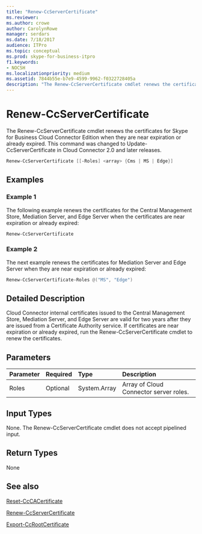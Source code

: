 ```yaml
---
title: "Renew-CcServerCertificate"
ms.reviewer: 
ms.author: crowe
author: CarolynRowe
manager: serdars
ms.date: 7/18/2017
audience: ITPro
ms.topic: conceptual
ms.prod: skype-for-business-itpro
f1.keywords:
- NOCSH
ms.localizationpriority: medium
ms.assetid: 7844b55e-b7e9-4599-9962-f0322728405a
description: "The Renew-CcServerCertificate cmdlet renews the certificates for Skype for Business Cloud Connector Edition when they are near expiration or already expired. This command was changed to Update-CcServerCertificate in Cloud Connector 2.0 and later releases."
---
```


# Renew-CcServerCertificate
 
The Renew-CcServerCertificate cmdlet renews the certificates for Skype for Business Cloud Connector Edition when they are near expiration or already expired. This command was changed to Update-CcServerCertificate in Cloud Connector 2.0 and later releases. 
  
```powershell
Renew-CcServerCertificate [[-Roles] <array> {Cms | MS | Edge}]
```

## Examples
<a name="Examples"> </a>

### Example 1

The following example renews the certificates for the Central Management Store, Mediation Server, and Edge Server when the certificates are near expiration or already expired:
  
```powershell
Renew-CcServerCertificate
```

### Example 2

The next example renews the certificates for Mediation Server and Edge Server when they are near expiration or already expired:
  
```powershell
Renew-CcServerCertificate-Roles @("MS", "Edge")
```

## Detailed Description
<a name="DetailedDescription"> </a>

Cloud Connector internal certificates issued to the Central Management Store, Mediation Server, and Edge Server are valid for two years after they are issued from a Certificate Authority service. If certificates are near expiration or already expired, run the Renew-CcServerCertificate cmdlet to renew the certificates. 
  
## Parameters
<a name="DetailedDescription"> </a>

|**Parameter**|**Required**|**Type**|**Description**|
|:-----|:-----|:-----|:-----|
|Roles  <br/> |Optional  <br/> |System.Array  <br/> | Array of Cloud Connector server roles. <br/> |
   
## Input Types
<a name="InputTypes"> </a>

None. The Renew-CcServerCertificate cmdlet does not accept pipelined input.
  
## Return Types
<a name="ReturnTypes"> </a>

None
  
## See also
<a name="ReturnTypes"> </a>

[Reset-CcCACertificate](reset-cccacertificate.md)
  
[Renew-CcServerCertificate](renew-ccservercertificate.md)
  
[Export-CcRootCertificate](export-ccrootcertificate.md)
  


